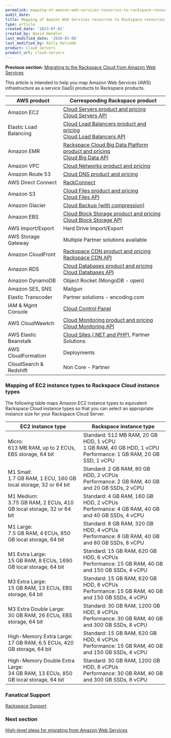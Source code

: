 ```yaml
---
permalink: mapping-of-amazon-web-services-resources-to-rackspace-resources/
audit_date:
title: Mapping of Amazon Web Services resources to Rackspace resources
type: article
created_date: '2013-07-01'
created_by: David Hendler
last_modified_date: '2016-01-08'
last_modified_by: Kelly Holcomb
product: Cloud Servers
product_url: cloud-servers
---
```


**Previous section:** [Migrating to the Rackspace Cloud from Amazon Web Services](/how-to/migrating-to-the-rackspace-cloud-from-amazon-web-services)

This article is intended to help you map Amazon Web Services (AWS)
infrastructure as a service (IaaS) products to Rackspace
products.

| AWS product            | Corresponding Rackspace product                                                                          |
|------------------------|----------------------------------------------------------------------------------------------------------|
| Amazon EC2             | [Cloud Servers product and pricing](http://www.rackspace.com/cloud/servers)<br />[Cloud Servers API](https://developer.rackspace.com/docs/cloud-servers/v2/developer-guide/)|
| Elastic Load Balancing | [Cloud Load Balancers product and pricing](http://www.rackspace.com/cloud/load-balancing)<br />[Cloud Load Balancers API](https://developer.rackspace.com/docs/cloud-load-balancers/v1/developer-guide/)|
| Amazon EMR             | [Rackspace Cloud Big Data Platform product and pricing](https://www.rackspace.com/cloud/big-data)<br />[Cloud Big Data API](https://developer.rackspace.com/docs/cloud-big-data/v2/developer-guide/)        |
| Amazon VPC             | [Cloud Networks product and pricing](https://www.rackspace.com/cloud/networks)                           |
| Amazon Route 53        | [Cloud DNS product and pricing](https://www.rackspace.com/cloud/dns)                                     |
| AWS Direct Connect     | [RackConnect](https://www.rackspace.com/cloud/hybrid/rackconnect)                                        |
| Amazon S3              | [Cloud Files product and pricing](http://www.rackspace.com/cloud/files)<br />[Cloud Files API](https://developer.rackspace.com/docs/cloud-files/v1/developer-guide/)|
| Amazon Glacier         | [Cloud Backup (with compression)](https://www.rackspace.com/cloud/backup)                                |
| Amazon EBS             | [Cloud Block Storage product and pricing](http://www.rackspace.com/cloud/block-storage)<br />[Cloud Block Storage API](https://developer.rackspace.com/docs/cloud-block-storage/v1/developer-guide/)     |
| AWS Import/Export      | Hard Drive Import/Export                                                                                 |
| AWS Storage Gateway    | Multiple Partner solutions available                                                                     |
| Amazon CloudFront      | [Rackspace CDN product and pricing](http://www.rackspace.com/cloud/cdn-content-delivery-network)<br />[Rackspace CDN API](https://developer.rackspace.com/docs/cdn/v1/developer-guide/) |
| Amazon RDS             | [Cloud Databases product and pricing](https://www.rackspace.com/cloud/databases)<br />[Cloud Databases API](https://developer.rackspace.com/docs/cloud-databases/v1/developer-guide/)         |
| Amazon DynamoDB        | Object Rocket (MongoDB - open)                                                                           |
| Amazon SES, SNS        | Mailgun                                                                                                  |
| Elastic Transcoder     | Partner solutions - encoding.com                                                                         |
| IAM & Mgmt Console     | [Cloud Control Panel](http://mycloud.rackspace.com)                                                      |
| AWS CloudWawtch        | [Cloud Monitoring product and pricing](http://www.rackspace.com/cloud/monitoring)<br />[Cloud Monitoring API](https://developer.rackspace.com/docs/cloud-monitoring/v1/developer-guide/)          |
| AWS Elastic Beanstalk  | [Cloud Sites (.NET and PHP)](https://www.rackspace.com/cloud/sites), Partner Solutions                   |
| AWS CloudFormation     | Deployments                                                                                              |
| CloudSearch & Redshift | Non Core - Partner                                                                                       |

### Mapping of EC2 instance types to Rackspace Cloud instance types

The following table maps Amazon EC2 instance types to equivalent
Rackspace Cloud instance types so that you can select an appropriate
instance size for your Rackspace Cloud Server.

| EC2 instance type   | Rackspace instance type   |
|---------------------|---------------------------|
| Micro:<br />613 MB RAM, up to 2 ECUs, EBS storage, 64 bit | Standard: 512 MB RAM, 20 GB HDD, 1 vCPU<br />1 GB RAM, 40 GB HDD, 1 vCPU<br />Performance: 1 GB RAM, 20 GB SSD, 1 vCPU |
| M1 Small:<br />1.7 GB RAM, 1 ECU, 160 GB local storage, 32 or 64 bit | Standard: 2 GB RAM, 80 GB HDD, 2 vCPUs<br />Performance: 2 GB RAM, 40 GB and 20 GB SSDs, 2 vCPU |
| M1 Medium:<br />3.75 GB RAM, 2 ECUs, 410 GB local storage, 32 or 64 bit | Standard: 4 GB RAM, 160 GB HDD, 2 vCPUs<br />Performance: 4 GB RAM, 40 GB and 40 GB SSDs, 4 vCPU |
| M1 Large:<br />7.5 GB RAM, 4 ECUs, 850 GB local storage, 64 bit | Standard: 8 GB RAM, 320 GB HDD, 4 vCPUs<br />Performance: 8 GB RAM, 40 GB and 80 GB SSDs, 8 vCPU |
| M1 Extra Large:<br />15 GB RAM, 8 ECUs, 1690 GB local storage, 64 bit | Standard: 15 GB RAM, 620 GB HDD, 6 vCPUs<br />Performance: 15 GB RAM, 40 GB and 150 GB SSDs, 4 vCPU |
| M3 Extra Large:<br />15 GB RAM, 13 ECUs, EBS storage, 64 bit | Standard: 15 GB RAM, 620 GB HDD, 6 vCPUs<br />Performance: 15 GB RAM, 40 GB and 150 GB SSDs, 4 vCPU |
| M3 Extra Double Large:<br /> 30 GB RAM, 26 ECUs, EBS storage, 64 bit | Standard: 30 GB RAM, 1200 GB HDD, 8 vCPUs<br />Performance: 30 GB RAM, 40 GB and 300 GB SSDs, 8 vCPU |
| High-Memory Extra Large:<br />17 GB RAM, 6.5 ECUs, 420 GB storage, 64 bit | Standard: 15 GB RAM, 620 GB HDD, 6 vCPUs<br />Performance: 15 GB RAM, 40 GB and 150 GB SSDs, 4 vCPU |
| High-Memory Double Extra Large:<br />34 GB RAM, 13 ECUs, 850 GB local storage, 64 bit | Standard: 30 GB RAM, 1200 GB HDD, 8 vCPUs<br />Performance: 30 GB RAM, 40 GB and 300 GB SSDs, 8 vCPU |

### Fanatical Support

[Rackspace Support](http://www.rackspace.com/whyrackspace/support)


### Next section

[High-level steps for migrating from Amazon Web Services](/how-to/high-level-steps-for-migrating-from-amazon-web-services)
